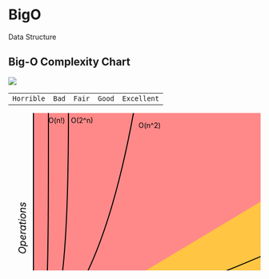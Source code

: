# BigO
Data Structure
<html>
<body>
  <h2 id="chartTitle">Big-O Complexity Chart</h2>  
 
 <img id="chart" src="img/big-o-complexity-chart.png" /> 
 
 <div>
   <table id="legend" class="table">
     <tbody>
       <tr>
         <td><code class="red">Horrible</code></td>
         <td><code class="orange">Bad</code></td>
         <td><code class="yellow">Fair</code></td>
         <td><code class="yellow-green">Good</code></td>
         <td><code class="green">Excellent</code></td>
       </tr>
     </tbody>
   </table> 
 </div>
  <div>
    <svg id="chart" width="800" height="500" xmlns="http://www.w3.org/2000/svg"> <!-- horrible region -->  <path d="M50 450 L 50 0 L 800 0 L 800 450 Z" fill="#ff8989"/> <!-- bad region --> <path d="M50 450 L 800 0 L 800 450 Z" fill="#FFC543"/> <!-- fair region --> <path d="M50 450 L 800 450 L 800 330 Z" fill="yellow"/><!-- good region --><path d="M50 450 L 800 450 L 800 410 Z" fill="#C8EA00"/> <!-- excellent region --><path d="M50 450 L 800 450 L 800 440 Z" fill="#53d000"/><path d="M50 0 L 50 450 L 800 450" fill="transparent" stroke="black" stroke-width="2"/><path d="M50 448 L 800 448" fill="transparent" stroke="black" stroke-width="2"/><text x="700" y="438" fill="black">O(log n), O(1)</text><path d="M50 450 L 800 400" fill="transparent" stroke="black" stroke-width="2"/><text x="760" y="390" fill="black">O(n)</text><path d="M50 450 Q 400 350, 800 150" fill="transparent" stroke="black" stroke-width="2"/><text x="630" y="190" fill="black">O(n log n)</text><path d="M50 450 Q 180 380, 250 0" fill="transparent" stroke="black" stroke-width="2"/><text x="260" y="30" fill="black">O(n^2)</text><path d="M50 450 C 100 430, 120 350, 120 0" fill="transparent" stroke="black" stroke-width="2"/><text x="125" y="20" fill="black">O(2^n)</text><path d="M50 450 C 80 450, 80 350, 80 0" fill="transparent" stroke="black" stroke-width="2"/><text x="80" y="20" fill="black">O(n!)</text><text x="0" y="0" transform="translate(30 230) rotate(-90)" style="dominant-baseline: middle; text-anchor: middle; font-size:20px; color: #555; font-size:20px; color: #555; font-style: italic;" fill="black">Operations</text><text x="0" y="0" transform="translate(420 470)" style="dominant-baseline: middle; text-anchor: middle; font-size:20px; color: #555; font-style: italic;" fill="black">Elements</text>
</svg>
</div>
</body>   
</html>
